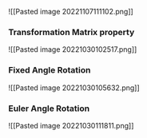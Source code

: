 ![[Pasted image 20221107111102.png]]
### Transformation Matrix property 
![[Pasted image 20221030102517.png]]
### Fixed Angle Rotation
![[Pasted image 20221030105632.png]]

### Euler Angle Rotation
![[Pasted image 20221030111811.png]]